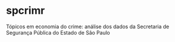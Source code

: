 # spcrimr
Tópicos em economia do crime: análise dos dados da Secretaria de Segurança Pública do Estado de São Paulo
